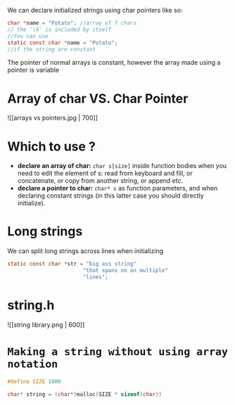 We can declare initialized strings using char pointers like so:
```c
char *name = "Potato"; //array of 7 chars
// the '\0' is included by itself
//You can use
static const char *name = "Potato";
//if the string are constant
```
The pointer of normal arrays is constant, however the array made using a pointer is variable

# Array of char VS. Char Pointer
![[arrays vs pointers.jpg | 700]]

# Which to use ?
- **declare an array of char:**
`char s[size]` inside function bodies when you need to edit the element of s: read from keyboard and fill, or concatenate, or copy from another string, or append etc.
- **declare a pointer to char:**
`char* s` as function parameters, and when declaring constant strings (in this latter case you should directly initialize).

# Long strings
We can split long strings across lines when initializing 
```c
static const char *str = "big ass string"
						"that spans on on multiple"
						"lines";
```

# string.h
![[string library.png | 600]]

# `Making a string without using array notation`
```c
#define SIZE 1000

char* string = (char*)malloc(SIZE * sizeof(char))
```